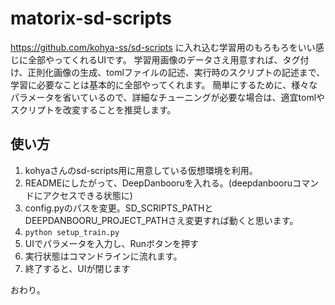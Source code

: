# matorix-sd-scripts
https://github.com/kohya-ss/sd-scripts に入れ込む学習用のもろもろをいい感じに全部やってくれるUIです。
学習用画像のデータさえ用意すれば、タグ付け、正則化画像の生成、tomlファイルの記述、実行時のスクリプトの記述まで、学習に必要なことは基本的に全部やってくれます。
簡単にするために、様々なパラメータを省いているので、詳細なチューニングが必要な場合は、適宜tomlやスクリプトを改変することを推奨します。

## 使い方

1. kohyaさんのsd-scripts用に用意している仮想環境を利用。
2. READMEにしたがって、DeepDanbooruを入れる。(deepdanbooruコマンドにアクセスできる状態に)
3. config.pyのパスを変更。SD_SCRIPTS_PATHとDEEPDANBOORU_PROJECT_PATHさえ変更すれば動くと思います。
4. `python setup_train.py`
5. UIでパラメータを入力し、Runボタンを押す
6. 実行状態はコマンドラインに流れます。
7. 終了すると、UIが閉じます

おわり。
